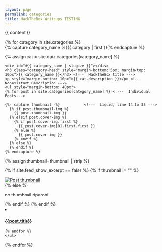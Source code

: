 ```yaml
---
layout: page
permalink: categories
title: HackTheBox Writeups TESTING
---
```

{{ content }}
<div id="archives" class="post">
{% for category in site.categories %}
  <div class="archive-group">
    {% capture category_name %}{{ category | first }}{% endcapture %}  
    <p>{% assign cat = site.data.categories[category_name] %}</p>
    
    <div id="#{{ category_name | slugize }}"></div>
    <h3 class="category-head" style="margin-bottom: 5px; margin-top: 10px">{{ category_name }}</h3> <!---  HackTheBox title --->
    <p style="margin-bottom: 10px">{{ cat.description }}</p> <!---  Nonexistant Description --->
    <ul style="margin-bottom: 40px">
    {% for post in site.categories[category_name] %} <!---  Individual Posts--->
      
    {%- capture thumbnail -%}           <!---  Liquid, line 14 to 35 --->
      {% if post.thumbnail-img %}
        {{ post.thumbnail-img }}
      {% elsif post.cover-img %}
        {% if post.cover-img.first %}
          {{ post.cover-img[0].first.first }}
        {% else %}
          {{ post.cover-img }}
        {% endif %}
      {% else %}
      {% endif %}
    {% endcapture %}       
   {% assign thumbnail=thumbnail | strip %}

   {% if site.feed_show_excerpt == false %}
     {% if thumbnail != "" %}
     <div class="post-image post-image-normal">
       <a href="{{ post.url | absolute_url }}" aria-label="Thumbnail">
         <img src="{{ thumbnail | absolute_url }}" alt="Post thumbnail">
       </a>
     </div>
     {% else %}
      <p> no thumbnail riperoni </p>
     {% endif %}
   {% endif %}  <!---  Liquid, line 14 to 35 --->
    <article class="archive-item">
      <li><h4 style="margin-left: 0px"><a href="{{ site.baseurl }}{{ post.url }}">{{post.title}}</a></h4></li>
    </article>
    
    {% endfor %}
    </ul>
  </div>
{% endfor %}
</div>
